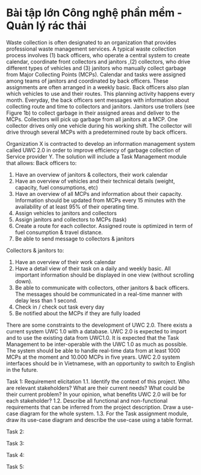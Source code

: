 # Bài tập lớn Công nghệ phần mềm - Quản lý rác thải
Waste collection is often designated to an organization that provides professional waste management services. A typical waste collection process involves (1) back officers, who operate a central system to create calendar, coordinate front collectors and janitors ,(2) collectors, who drive different types of vehicles and (3) janitors who manually collect garbage from Major Collecting Points (MCPs). Calendar and tasks were assigned among teams of janitors and coordinated by back officers. These assignments are often arranged in a weekly basic. Back officers also plan which vehicles to use and their routes. This planning activity happens every month. Everyday, the back officers sent messages with information about collecting route and time to collectors and janitors. Janitors use trollers (see Figure 1b) to collect garbage in their assigned areas and deliver to the MCPs. Collectors will pick up garbage from all janitors at a MCP. One collector drives only one vehicle during his working shift. The collector will drive through several MCPs with a predetermined route by back officers.

Organization X is contracted to develop an information management system called UWC 2.0 in order to improve efficiency of garbage collection of Service provider Y. The solution will include a Task Management module that allows:
Back officers to:
  1. Have an overview of janitors & collectors, their work calendar
  2. Have an overview of vehicles and their technical details (weight, capacity, fuel consumptions, etc)
  3. Have an overview of all MCPs and information about their capacity. Information should be updated from MCPs every 15 minutes with the availability of at     least 95% of their operating time.
  4. Assign vehicles to janitors and collectors
  5. Assign janitors and collectors to MCPs (task)
  6. Create a route for each collector. Assigned route is optimized in term of fuel consumption & travel distance.
  7. Be able to send message to collectors & janitors

Collectors & janitors to:
  1. Have an overview of their work calendar
  2. Have a detail view of their task on a daily and weekly basic. All important information should be displayed in one view (without scrolling down). 
  3. Be able to communicate with collectors, other janitors & back officers. The messages should be communicated in a real-time manner with delay less than 1 second.
  4. Check in / check out task every day
  5. Be notified about the MCPs if they are fully loaded
  
There are some constraints to the development of UWC 2.0. There exists a current system UWC 1.0 with a database. UWC 2.0 is expected to import and to use the existing data from UWC1.0. It is expected that the Task Management to be inter-operable with the UWC 1.0 as much as possible. The system should be able to handle real-time data from at least 1000 MCPs at the moment and 10.000 MCPs in five years. UWC 2.0 system interfaces should be in Vietnamese, with an opportunity to switch to English in the future. 

Task 1: Requirement elicitation
1.1. Identify the context of this project. Who are relevant stakeholders? What are their current needs? What could be their current problem? In your opinion, what benefits UWC 2.0 will be for each stakeholder?
1.2. Describe all functional and non-functional requirements that can be inferred from the project description. Draw a use-case diagram for the whole system.
1.3. For the Task assignment module, draw its use-case diagram and describe the use-case using a table format.

Task 2:

Task 3:

Task 4:

Task 5:
